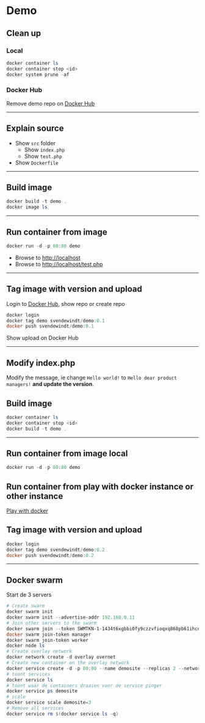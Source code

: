 # Demo

## Clean up

### Local

```powershell
docker container ls
docker container stop <id>
docker system prune -af
```

### Docker Hub

Remove demo repo on [Docker Hub](https://hub.docker.com/)

---

## Explain source

- Show `src` folder
  - Show `index.php`
  - Show `test.php`
- Show `Dockerfile`

---

## Build image

```powershell
docker build -t demo .
docker image ls
```

---

## Run container from image

```powershell
docker run -d -p 80:80 demo
```

- Browse to [http://localhost](http://localhost)
- Browse to [http://localhost/test.php](http://localhost/test.php)

---

## Tag image with version and upload

Login to [Docker Hub](https://hub.docker.com/), show repo or create repo

```powershell
docker login
docker tag demo svendewindt/demo:0.1
docker push svendewindt/demo:0.1
```

Show upload on Docker Hub

---

## Modify index.php

Modify the message, ie change `Hello world!` to `Hello dear product managers!` **and update the version**.

## Build image

```powershell
docker container ls
docker container stop <id>
docker build -t demo .
```

---

## Run container from image local

```powershell
docker run -d -p 80:80 demo
```

## Run container from play with docker instance or other instance

[Play with docker](https://labs.play-with-docker.com/)

## Tag image with version and upload

```powershell
docker login
docker tag demo svendewindt/demo:0.2
docker push svendewindt/demo:0.2
```

---

## Docker swarm

Start de 3 servers

```powershell
# Create swarm
docker swarm init
docker swarm init --advertise-addr 192.168.0.11
# Join other servers to the swarm
docker swarm join --token SWMTKN-1-1434t6xgbbi0fy9czzvfioqxq868pb61ihcnouqd07rrw5d8gy-326qxp51c1m5axpll21ms45jt 192.168.1.77:2377
docker swarm join-token manager
docker swarm join-token worker
docker node ls
# Create overlay network
docker network create -d overlay overnet
# Create new container on the overlay network
docker service create -d -p 80:80 --name demosite --replicas 2 --network overnet svendewindt/demo:0.2
# toont services
docker service ls
# toont waar de containers draaien voor de service pinger
docker service ps demosite
# scale
docker service scale demosite=3
# Remove all services
docker service rm $(docker service ls -q)
```
